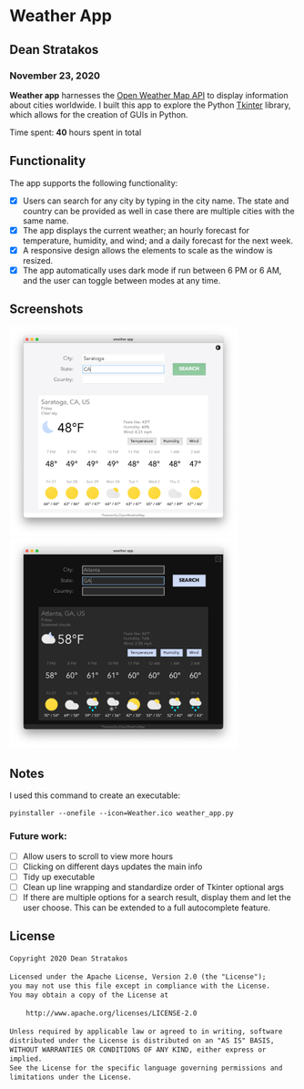 # Weather App

## Dean Stratakos
### November 23, 2020

**Weather app** harnesses the
[Open Weather Map API](https://openweathermap.org/api) to display information 
about cities worldwide. I built this app to explore the Python
[Tkinter](https://docs.python.org/3/library/tkinter.html) library, which allows
for the creation of GUIs in Python.

Time spent: **40** hours spent in total

## Functionality 

The app supports the following functionality:
- [x] Users can search for any city by typing in the city name. The state and
country can be provided as well in case there are multiple cities with the same
name.
- [x] The app displays the current weather; an hourly forecast for
temperature, humidity, and wind; and a daily forecast for the next week.
- [x] A responsive design allows the elements to scale as the window is 
resized.
- [x] The app automatically uses dark mode if run between 6 PM or 6 AM, and the
user can toggle between modes at any time.
## Screenshots

<img src="samples/Saratoga.png" title="Saratoga" alt="Saratoga" width="400" />

<img src="samples/Atlanta_dark.png" title="Atlanta Dark Mode" alt="Atlanta Dark Mode" width="400" />

## Notes

I used this command to create an executable:
```
pyinstaller --onefile --icon=Weather.ico weather_app.py
```

### Future work:
- [ ] Allow users to scroll to view more hours
- [ ] Clicking on different days updates the main info
- [ ] Tidy up executable
- [ ] Clean up line wrapping and standardize order of Tkinter optional args
- [ ] If there are multiple options for a search result, display them and let
the user choose. This can be extended to a full autocomplete feature.

## License

    Copyright 2020 Dean Stratakos

    Licensed under the Apache License, Version 2.0 (the "License");
    you may not use this file except in compliance with the License.
    You may obtain a copy of the License at

        http://www.apache.org/licenses/LICENSE-2.0

    Unless required by applicable law or agreed to in writing, software
    distributed under the License is distributed on an "AS IS" BASIS,
    WITHOUT WARRANTIES OR CONDITIONS OF ANY KIND, either express or implied.
    See the License for the specific language governing permissions and
    limitations under the License.